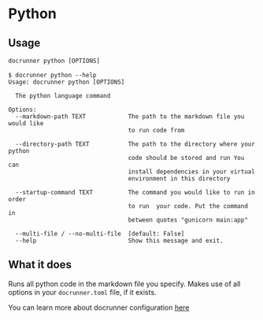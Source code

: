 # Python

## Usage
```cmd
docrunner python [OPTIONS]
```

```
$ docrunner python --help
Usage: docrunner python [OPTIONS]

  The python language command

Options:
  --markdown-path TEXT            The path to the markdown file you would like
                                  to run code from

  --directory-path TEXT           The path to the directory where your python
                                  code should be stored and run You can
                                  install dependencies in your virtual
                                  environment in this directory

  --startup-command TEXT          The command you would like to run in order
                                  to run  your code. Put the command in
                                  between quotes "gunicorn main:app"

  --multi-file / --no-multi-file  [default: False]
  --help                          Show this message and exit.
```

## What it does
Runs all python code in the markdown file you specify.
Makes use of all options in your `docrunner.toml` file, if it exists.

You can learn more about docrunner configuration [here](/docs/configuration)

